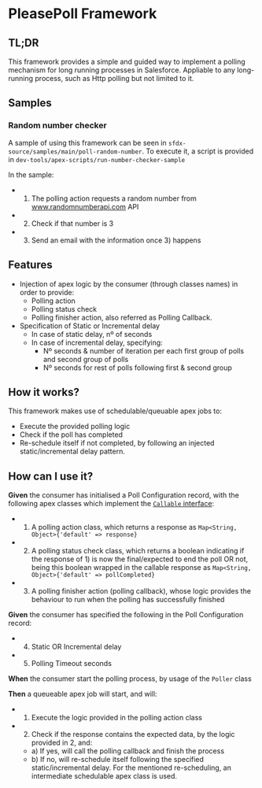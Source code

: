 # PleasePoll Framework

## TL;DR

This framework provides a simple and guided way to implement a polling mechanism for long running processes in Salesforce. Appliable to any long-running process, such as Http polling but not limited to it.

## Samples

### Random number checker

A sample of using this framework can be seen in `sfdx-source/samples/main/poll-random-number`. To execute it, a script is provided in `dev-tools/apex-scripts/run-number-checker-sample`

In the sample:
- 1) The polling action requests a random number from www.randomnumberapi.com API
- 2) Check if that number is 3
- 3) Send an email with the information once 3) happens

## Features

- Injection of apex logic by the consumer (through classes names) in order to provide:
    - Polling action
    - Polling status check
    - Polling finisher action, also referred as Polling Callback.
- Specification of Static or Incremental delay
    - In case of static delay, nº of seconds
    - In case of incremental delay, specifying:
        - Nº seconds & number of iteration per each first group of polls and second group of polls
        - Nº seconds for rest of polls following first & second group

## How it works?

This framework makes use of schedulable/queuable apex jobs to:
- Execute the provided polling logic
- Check if the poll has completed
- Re-schedule itself if not completed, by following an injected static/incremental delay pattern.

## How can I use it?

**Given** the consumer has initialised a Poll Configuration record, with the following apex classes which implement the [`Callable` interface](https://developer.salesforce.com/docs/atlas.en-us.apexref.meta/apexref/apex_interface_System_Callable.htm):

- 1) A polling action class, which returns a response as `Map<String, Object>{'default' => response}`
- 2) A polling status check class, which returns a boolean indicating if the response of 1) is now the final/expected to end the poll OR not, being this boolean wrapped in the callable response as `Map<String, Object>{'default' => pollCompleted}`
- 3) A polling finisher action (polling callback), whose logic provides the behaviour to run when the polling has successfully finished

**Given** the consumer has specified the following in the Poll Configuration record:
- 4) Static OR Incremental delay
- 5) Polling Timeout seconds

**When** the consumer start the polling process, by usage of the `Poller` class

**Then** a queueable apex job will start, and will:
- 1) Execute the logic provided in the polling action class
- 2) Check if the response contains the expected data, by the logic provided in 2, and:
    - a) If yes, will call the polling callback and finish the process
    - b) If no, will re-schedule itself following the specified static/incremental delay. For the mentioned re-scheduling, an intermediate schedulable apex class is used.